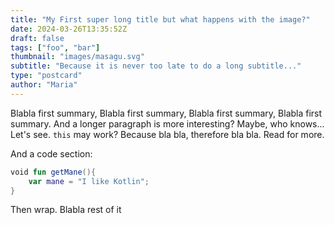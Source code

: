 ```yaml
---
title: "My First super long title but what happens with the image?"
date: 2024-03-26T13:35:52Z
draft: false
tags: ["foo", "bar"]
thumbnail: "images/masagu.svg"
subtitle: "Because it is never too late to do a long subtitle..."
type: "postcard"
author: "Maria"
---
```


Blabla first summary, Blabla first summary, Blabla first summary, Blabla first summary. And a longer paragraph is more interesting? Maybe, who knows... Let's see.
`this` may work?
Because bla bla, therefore bla bla. Read for more.
<!--more-->
And a code section:

```kotlin
void fun getMane(){
    var mane = "I like Kotlin";
}
```
Then wrap. 
Blabla rest of it

